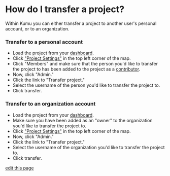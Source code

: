 # How do I transfer a project?

Within Kumu you can either transfer a project to another user's personal account, or to an organization.

### Transfer to a personal account

* Load the project from your [dashboard](http://kumu.io/dashboard).
* Click ["Project Settings"](/overview/settings.html#project-settings) in the top left corner of the map.
* Click "Members" and make sure that the person you'd like to transfer the project to has been added to the project as a [contributor](/faq/how-to-add-contributors.html).
* Now, click "Admin."
* Click the link to "Transfer project."
* Select the username of the person you'd like to transfer the project to.
* Click transfer.

### Transfer to an organization account

* Load the project from your [dashboard](http://kumu.io/dashboard).
* Make sure you have been added as an "owner" to the organization you'd like to transfer the project to.
* Click ["Project Settings"](/overview/settings.html#project-settings) in the top left corner of the map.
* Now, click "Admin."
* Click the link to "Transfer project."
* Select the username of the organization you'd like to transfer the project to.
* Click transfer.

<span class="edit-link"><a href="https://github.com/kumu/docs/blob/master/faq/how-do-i-transfer-a-project.md" target="_blank"><i class="fa fa-github"></i> edit this page</a></span>
